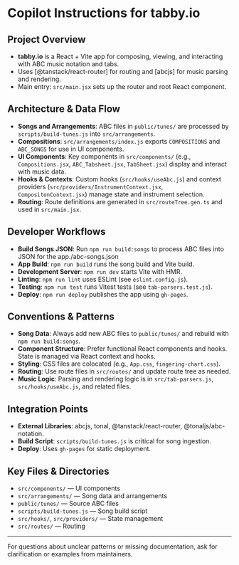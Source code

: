 # Copilot Instructions for tabby.io

## Project Overview
- **tabby.io** is a React + Vite app for composing, viewing, and interacting with ABC music notation and tabs.
- Uses [@tanstack/react-router] for routing and [abcjs] for music parsing and rendering.
- Main entry: `src/main.jsx` sets up the router and root React component.

## Architecture & Data Flow
- **Songs and Arrangements**: ABC files in `public/tunes/` are processed by `scripts/build-tunes.js` into `src/arrangements`.
- **Compositions**: `src/arrangements/index.js` exports `COMPOSITIONS` and `ABC_SONGS` for use in UI components.
- **UI Components**: Key components in `src/components/` (e.g., `Compositions.jsx`, `ABC_Tabsheet.jsx`, `TabSheet.jsx`) display and interact with music data.
- **Hooks & Contexts**: Custom hooks (`src/hooks/useAbc.js`) and context providers (`src/providers/InstrumentContext.jsx`, `CompositonContext.jsx`) manage state and instrument selection.
- **Routing**: Route definitions are generated in `src/routeTree.gen.ts` and used in `src/main.jsx`.

## Developer Workflows
- **Build Songs JSON**: Run `npm run build:songs` to process ABC files into JSON for the app./abc-songs.json
- **App Build**: `npm run build` runs the song build and Vite build.
- **Development Server**: `npm run dev` starts Vite with HMR.
- **Linting**: `npm run lint` uses ESLint (see `eslint.config.js`).
- **Testing**: `npm run test` runs Vitest tests (see `tab-parsers.test.js`).
- **Deploy**: `npm run deploy` publishes the app using `gh-pages`.

## Conventions & Patterns
- **Song Data**: Always add new ABC files to `public/tunes/` and rebuild with `npm run build:songs`.
- **Component Structure**: Prefer functional React components and hooks. State is managed via React context and hooks.
- **Styling**: CSS files are colocated (e.g., `App.css`, `fingering-chart.css`).
- **Routing**: Use route files in `src/routes/` and update route tree as needed.
- **Music Logic**: Parsing and rendering logic is in `src/tab-parsers.js`, `src/hooks/useAbc.js`, and related files.

## Integration Points
- **External Libraries**: abcjs, tonal, @tanstack/react-router, @tonaljs/abc-notation.
- **Build Script**: `scripts/build-tunes.js` is critical for song ingestion.
- **Deploy**: Uses `gh-pages` for static deployment.

## Key Files & Directories
- `src/components/` — UI components
- `src/arrangements/` — Song data and arrangements
- `public/tunes/` — Source ABC files
- `scripts/build-tunes.js` — Song build script
- `src/hooks/`, `src/providers/` — State management
- `src/routes/` — Routing

---
For questions about unclear patterns or missing documentation, ask for clarification or examples from maintainers.